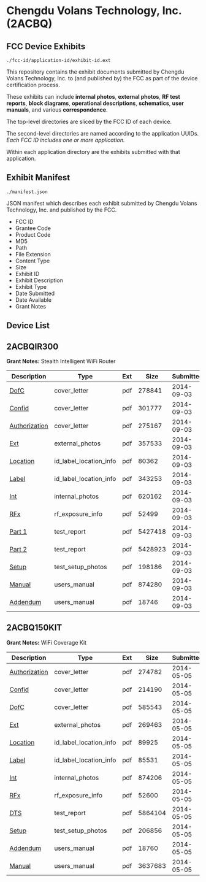 # Chengdu Volans Technology, Inc. (2ACBQ)
## FCC Device Exhibits

```
./fcc-id/application-id/exhibit-id.ext
```

This repository contains the exhibit documents submitted by Chengdu Volans Technology, Inc. to (and published by) the FCC as part of the device certification process.

These exhibits can include **internal photos**, **external photos**, **RF test reports**, **block diagrams**, **operational descriptions**, **schematics**, **user manuals**, and various **correspondence**.

The top-level directories are sliced by the FCC ID of each device.

The second-level directories are named according to the application UUIDs. *Each FCC ID includes one or more application.*

Within each application directory are the exhibits submitted with that application. 

## Exhibit Manifest

```
./manifest.json
```

JSON manifest which describes each exhibit submitted by Chengdu Volans Technology, Inc. and published by the FCC.

- FCC ID
- Grantee Code
- Product Code
- MD5
- Path
- File Extension
- Content Type
- Size
- Exhibit ID
- Exhibit Description
- Exhibit Type
- Date Submitted
- Date Available
- Grant Notes

## Device List
## 2ACBQIR300
**Grant Notes:** Stealth Intelligent WiFi Router

| Description | Type | Ext | Size | Submitted | Available |
| ----------- | ---- | --- | ---- | --------- | --------- |
| [DofC](2ACBQIR300/aa5525f5df3fb44bf3565731553881af/2376875.pdf) | cover_letter | pdf | 278841 | 2014-09-03 | 2014-09-03 |
| [Confid](2ACBQIR300/aa5525f5df3fb44bf3565731553881af/2376876.pdf) | cover_letter | pdf | 301777 | 2014-09-03 | 2014-09-03 |
| [Authorization](2ACBQIR300/aa5525f5df3fb44bf3565731553881af/2376877.pdf) | cover_letter | pdf | 275167 | 2014-09-03 | 2014-09-03 |
| [Ext](2ACBQIR300/aa5525f5df3fb44bf3565731553881af/2376878.pdf) | external_photos | pdf | 357533 | 2014-09-03 | 2014-09-03 |
| [Location](2ACBQIR300/aa5525f5df3fb44bf3565731553881af/2376880.pdf) | id_label_location_info | pdf | 80362 | 2014-09-03 | 2014-09-03 |
| [Label](2ACBQIR300/aa5525f5df3fb44bf3565731553881af/2376881.pdf) | id_label_location_info | pdf | 343253 | 2014-09-03 | 2014-09-03 |
| [Int](2ACBQIR300/aa5525f5df3fb44bf3565731553881af/2376879.pdf) | internal_photos | pdf | 620162 | 2014-09-03 | 2014-09-03 |
| [RFx](2ACBQIR300/aa5525f5df3fb44bf3565731553881af/2376882.pdf) | rf_exposure_info | pdf | 52499 | 2014-09-03 | 2014-09-03 |
| [Part 1](2ACBQIR300/aa5525f5df3fb44bf3565731553881af/2376891.pdf) | test_report | pdf | 5427418 | 2014-09-03 | 2014-09-03 |
| [Part 2](2ACBQIR300/aa5525f5df3fb44bf3565731553881af/2376892.pdf) | test_report | pdf | 5428923 | 2014-09-03 | 2014-09-03 |
| [Setup](2ACBQIR300/aa5525f5df3fb44bf3565731553881af/2376883.pdf) | test_setup_photos | pdf | 198186 | 2014-09-03 | 2014-09-03 |
| [Manual](2ACBQIR300/aa5525f5df3fb44bf3565731553881af/2376893.pdf) | users_manual | pdf | 874280 | 2014-09-03 | 2014-09-03 |
| [Addendum](2ACBQIR300/aa5525f5df3fb44bf3565731553881af/2376894.pdf) | users_manual | pdf | 18746 | 2014-09-03 | 2014-09-03 |
## 2ACBQ150KIT
**Grant Notes:** WiFi Coverage Kit

| Description | Type | Ext | Size | Submitted | Available |
| ----------- | ---- | --- | ---- | --------- | --------- |
| [Authorization](2ACBQ150KIT/1cd152de44f76f557b3ec6409122a067/2258152.pdf) | cover_letter | pdf | 274782 | 2014-05-05 | 2014-05-05 |
| [Confid](2ACBQ150KIT/1cd152de44f76f557b3ec6409122a067/2258153.pdf) | cover_letter | pdf | 214190 | 2014-05-05 | 2014-05-05 |
| [DofC](2ACBQ150KIT/1cd152de44f76f557b3ec6409122a067/2258154.pdf) | cover_letter | pdf | 585543 | 2014-05-05 | 2014-05-05 |
| [Ext](2ACBQ150KIT/1cd152de44f76f557b3ec6409122a067/2258155.pdf) | external_photos | pdf | 269463 | 2014-05-05 | 2014-05-05 |
| [Location](2ACBQ150KIT/1cd152de44f76f557b3ec6409122a067/2258157.pdf) | id_label_location_info | pdf | 89925 | 2014-05-05 | 2014-05-05 |
| [Label](2ACBQ150KIT/1cd152de44f76f557b3ec6409122a067/2258158.pdf) | id_label_location_info | pdf | 85531 | 2014-05-05 | 2014-05-05 |
| [Int](2ACBQ150KIT/1cd152de44f76f557b3ec6409122a067/2258156.pdf) | internal_photos | pdf | 874206 | 2014-05-05 | 2014-05-05 |
| [RFx](2ACBQ150KIT/1cd152de44f76f557b3ec6409122a067/2258159.pdf) | rf_exposure_info | pdf | 52600 | 2014-05-05 | 2014-05-05 |
| [DTS](2ACBQ150KIT/1cd152de44f76f557b3ec6409122a067/2258161.pdf) | test_report | pdf | 5864104 | 2014-05-05 | 2014-05-05 |
| [Setup](2ACBQ150KIT/1cd152de44f76f557b3ec6409122a067/2258160.pdf) | test_setup_photos | pdf | 206856 | 2014-05-05 | 2014-05-05 |
| [Addendum](2ACBQ150KIT/1cd152de44f76f557b3ec6409122a067/2258162.pdf) | users_manual | pdf | 18760 | 2014-05-05 | 2014-05-05 |
| [Manual](2ACBQ150KIT/1cd152de44f76f557b3ec6409122a067/2258163.pdf) | users_manual | pdf | 3637683 | 2014-05-05 | 2014-05-05 |
